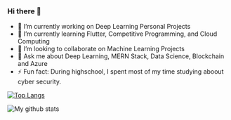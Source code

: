 ### Hi there 👋

- 🔭 I’m currently working on Deep Learning Personal Projects
- 🌱 I’m currently learning Flutter, Competitive Programming, and Cloud Computing
- 👯 I’m looking to collaborate on Machine Learning Projects 
- 💬 Ask me about Deep Learning, MERN Stack, Data Science, Blockchain and Azure
- ⚡ Fun fact: During highschool, I spent most of my time studying aboout cyber security.

[![Top Langs](https://github-readme-stats.vercel.app/api/top-langs/?username=hasnainnaeem&layout=compact)](https://github.com/hasnainnaeem/github-readme-stats)

![My github stats](https://github-readme-stats.vercel.app/api?username=hasnainnaeem&show_icons=true&theme=default)

